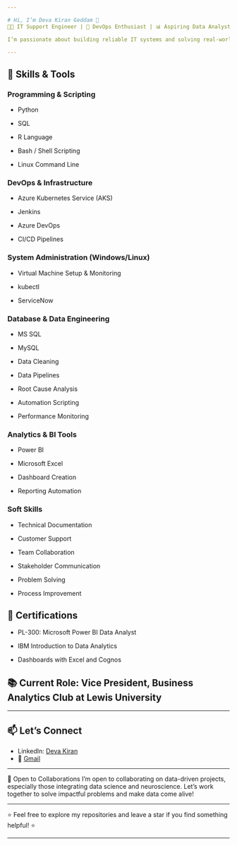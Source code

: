 ```yaml
--- 

# Hi, I’m Deva Kiran Geddam 👋
👨‍💻 IT Support Engineer | 🚀 DevOps Enthusiast | 📊 Aspiring Data Analyst

I’m passionate about building reliable IT systems and solving real-world problems through data and automation. With over 3.5 years of experience in technical support, cloud infrastructure, and automation, I've contributed to large-scale projects at Cognizant and Manulife Insurance, including the Google Maps operations team. Currently, I'm pursuing a Master’s in Business Analytics at Lewis University, where I'm further developing my skills in data analysis and visualization.

--- 
```


## 🔧 Skills & Tools
### Programming & Scripting
- Python

- SQL

- R Language

- Bash / Shell Scripting

- Linux Command Line

### DevOps & Infrastructure
- Azure Kubernetes Service (AKS)

- Jenkins

- Azure DevOps

- CI/CD Pipelines

### System Administration (Windows/Linux)

- Virtual Machine Setup & Monitoring

- kubectl

- ServiceNow

### Database & Data Engineering
- MS SQL

- MySQL

- Data Cleaning

- Data Pipelines

- Root Cause Analysis

- Automation Scripting

- Performance Monitoring

### Analytics & BI Tools
- Power BI

- Microsoft Excel

- Dashboard Creation

- Reporting Automation

### Soft Skills
- Technical Documentation

- Customer Support

- Team Collaboration

- Stakeholder Communication

- Problem Solving

- Process Improvement

## 📌 Certifications

- PL-300: Microsoft Power BI Data Analyst

- IBM Introduction to Data Analytics

- Dashboards with Excel and Cognos

## 📚 Current Role: Vice President, Business Analytics Club at Lewis University
---

## 📫 Let’s Connect
- LinkedIn: [Deva Kiran](www.linkedin.com/in/devakirangeddam)
- 📧 [Gmail](devakirangeddam@gmail.com)

---

🎯 Open to Collaborations
I’m open to collaborating on data-driven projects, especially those integrating data science and neuroscience. Let’s work together to solve impactful problems and make data come alive!

--- 

⭐ Feel free to explore my repositories and leave a star if you find something helpful! ⭐

--- 
